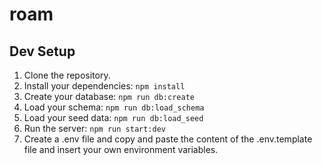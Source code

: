# roam

## Dev Setup

1. Clone the repository.
1. Install your dependencies: `npm install`
1. Create your database: `npm run db:create`
1. Load your schema: `npm run db:load_schema`
1. Load your seed data: `npm run db:load_seed`
1. Run the server: `npm run start:dev`
1. Create a .env file and copy and paste the content of the .env.template file and insert your own environment variables.
